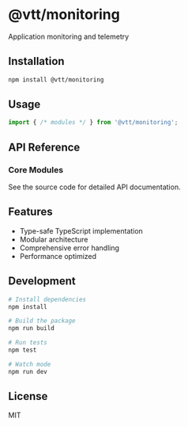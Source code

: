 # @vtt/monitoring

Application monitoring and telemetry

## Installation

```bash
npm install @vtt/monitoring
```

## Usage

```typescript
import { /* modules */ } from '@vtt/monitoring';
```

## API Reference

### Core Modules

See the source code for detailed API documentation.

## Features

- Type-safe TypeScript implementation
- Modular architecture
- Comprehensive error handling
- Performance optimized

## Development

```bash
# Install dependencies
npm install

# Build the package
npm run build

# Run tests
npm test

# Watch mode
npm run dev
```

## License

MIT
